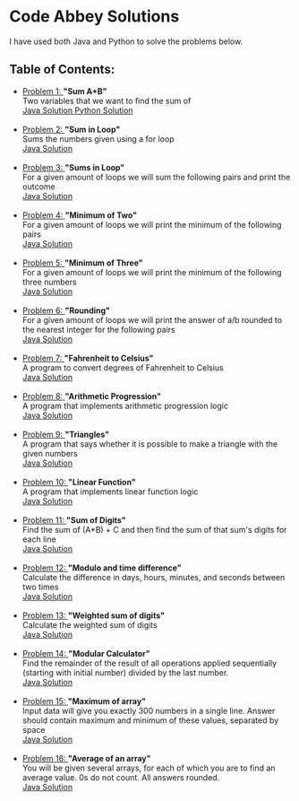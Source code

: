 # Code Abbey Solutions

<p> I have used both Java and Python to solve the problems below. </p>

<h2> Table of Contents: </h2>

<p>
  <ul>
   <li> <a href= "http://www.codeabbey.com/index/task_view/sum-of-two" target="_blank" > Problem 1: </a> <b> "Sum A+B" </b> <br> Two variables that we want to find the sum of <br> <a href= "https://www.github.com/meganroche/CodeAbbeySolutions/tree/master/Java/sum_a_b.java" target="_blank" > Java Solution </a> <a href= "https://www.github.com/meganroche/CodeAbbeySolutions/tree/master/Python/SumAB.py" target="_blank" > Python Solution </a> </li> <br>
    
  <li> <a href= "http://www.codeabbey.com/index/task_view/sum-in-loop" target="_blank" > Problem 2: </a> <b> "Sum in Loop" </b> <br> Sums the numbers given using a for loop <br>
         <a href= "https://www.github.com/meganroche/CodeAbbeySolutions/tree/master/Java/SumLoop.java" target="_blank" > Java Solution </a> </li> <br>
         
  <li> <a href= "http://www.codeabbey.com/index/task_view/sums-in-loop" target="_blank" > Problem 3: </a> <b>"Sums in Loop" </b> <br> For a given amount of loops we will sum the following pairs and print the outcome <br>
         <a href= "https://www.github.com/meganroche/CodeAbbeySolutions/tree/master/Java/SumsLoop.java" target="_blank" > Java Solution </a> </li> <br>
     
  <li> <a href= "http://www.codeabbey.com/index/task_view/min-of-two" target="_blank" > Problem 4: </a> <b> "Minimum of Two" </b> <br> For a given amount of loops we will print the minimum of the following pairs <br>
         <a href= "https://www.github.com/meganroche/CodeAbbeySolutions/tree/master/Java/MinimumTwo.java" target="_blank" > Java Solution </a> </li> <br>
         
  <li> <a href= "http://www.codeabbey.com/index/task_view/min-of-three" target="_blank" > Problem 5: </a> <b> "Minimum of Three" </b> <br> For a given amount of loops we will print the minimum of the following three numbers <br>
        <a href= "https://www.github.com/meganroche/CodeAbbeySolutions/tree/master/Java/MinimumThree.java" target="_blank" > Java Solution </a> </li> <br>
        
  <li> <a href= "http://www.codeabbey.com/index/task_view/rounding" target="_blank" > Problem 6: </a> <b> "Rounding" </b> <br>
          For a given amount of loops we will print the answer of a/b rounded to the nearest integer for the following pairs             <br> <a href= "https://www.github.com/meganroche/CodeAbbeySolutions/tree/master/Java/Round.java" target="_blank" > Java Solution </a> </li> <br>
    
  <li> <a href= "http://www.codeabbey.com/index/task_view/fahrenheit-celsius" target="_blank" > Problem 7: </a> <b> "Fahrenheit to Celsius" </b> <br> A program to convert degrees of Fahrenheit to Celsius <br>
        <a href= "https://www.github.com/meganroche/CodeAbbeySolutions/tree/master/Java/FtoC.java" target="_blank" > Java Solution </a> </li> <br>
        
  <li> <a href= "http://www.codeabbey.com/index/task_view/arithmetic-progression" target="_blank" > Problem 8: </a>  <b> "Arithmetic Progression" </b> <br> A program that implements arithmetic progression logic <br>
        <a href= "https://www.github.com/meganroche/CodeAbbeySolutions/tree/master/Java/ArithmeticProgression.java" target="_blank" > Java Solution </a> </li> <br>
 
 <li> <a href= "http://www.codeabbey.com/index/task_view/triangles" target="_blank" > Problem 9: </a> <b> "Triangles" </b> <br> A program that says whether it is possible to make a triangle with the given numbers <br>
        <a href= "https://www.github.com/meganroche/CodeAbbeySolutions/tree/master/Java/Triangles.java" target="_blank" > Java Solution </a> </li> <br>
   
 <li> <a href= "http://www.codeabbey.com/index/task_view/linear-function" target="_blank" > Problem 10: </a> <b> "Linear Function" </b> <br> A program that implements linear function logic <br>
        <a href= "https://www.github.com/meganroche/CodeAbbeySolutions/tree/master/Java/LinearFunction.java" target="_blank" > Java Solution </a> </li> <br>
        
 <li> <a href= "http://www.codeabbey.com/index/task_view/sum-of-digits" target="_blank" > Problem 11: </a> <b> "Sum of Digits" </b> <br> Find the sum of (A*B) + C and then find the sum of that sum's digits for each line <br>
        <a href= "https://www.github.com/meganroche/CodeAbbeySolutions/tree/master/Java/SumDigits.java" target="_blank" > Java Solution </a> </li> <br>
        
 <li> <a href= "http://www.codeabbey.com/index/task_view/modulo-and-time-difference" target="_blank" > Problem 12: </a> <b> "Modulo and time difference" </b> <br> Calculate the difference in days, hours, minutes, and seconds between two times <br>
        <a href= "https://www.github.com/meganroche/CodeAbbeySolutions/tree/master/Java/ModuloTime.java" target="_blank" > Java Solution </a> </li> <br>
        
 <li> <a href= "http://www.codeabbey.com/index/task_view/weighted-sum-of-digits" target="_blank" > Problem 13: </a> <b> "Weighted sum of digits" </b> <br> Calculate the weighted sum of digits <br>
        <a href= "https://www.github.com/meganroche/CodeAbbeySolutions/tree/master/Java/WeightSum.java" target="_blank" > Java Solution </a> </li> <br>
        
 <li> <a href= "http://www.codeabbey.com/index/task_view/modular-calculator" target="_blank" > Problem 14: </a> <b> "Modular Calculator" </b> <br> Find the remainder of the result of all operations applied sequentially (starting with initial number) divided by the last number. <br>
        <a href= "https://www.github.com/meganroche/CodeAbbeySolutions/tree/master/Java/ModularCalc.java" target="_blank" > Java Solution </a> </li> <br>
        
 <li> <a href= "http://www.codeabbey.com/index/task_view/maximum-of-array" target="_blank" > Problem 15: </a> <b> "Maximum of array" </b> <br> Input data will give you exactly 300 numbers in a single line. Answer should contain maximum and minimum of these values, separated by space <br>
        <a href= "https://www.github.com/meganroche/CodeAbbeySolutions/tree/master/Java/MaximumArray.java" target="_blank" > Java Solution </a> </li> <br>
 
 <li> <a href= "http://www.codeabbey.com/index/task_view/average-of-array" target="_blank" > Problem 16: </a> <b> "Average of an array" </b> <br> You will be given several arrays, for each of which you are to find an average value. 0s do not count. All answers rounded. <br>
        <a href= "https://www.github.com/meganroche/CodeAbbeySolutions/tree/master/Java/AvgArray.java" target="_blank" > Java Solution </a> </li> <br>
        
  
    
  </ul>
 </p>

